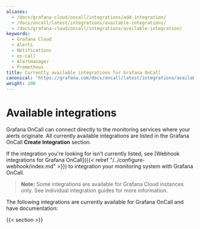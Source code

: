 ```yaml
---
aliases:
  - /docs/grafana-cloud/oncall/integrations/add-integration/
  - /docs/oncall/latest/integrations/available-integrations/
  - /docs/grafana-cloud/oncall/integrations/available-integration/
keywords:
  - Grafana Cloud
  - Alerts
  - Notifications
  - on-call
  - Alertmanager
  - Prometheus
title: Currently available integrations for Grafana OnCall
canonical: "https://grafana.com/docs/oncall/latest/integrations/available-integrations/"
weight: 100
---
```


# Available integrations

Grafana OnCall can connect directly to the monitoring services where your alerts originate. All currently available integrations are listed in the Grafana OnCall **Create Integration** section.

If the integration you're looking for isn't currently listed, see [Webhook integrations for Grafana OnCall]({{< relref "/../configure-webhook/index.md" >}}) to integration your monitoring system with Grafana OnCall.

> **Note:** Some integrations are available for Grafana Cloud instances only. See individual integration guides for more information.

The following integrations are currently available for Grafana OnCall and have documentation:

{{< section >}}
